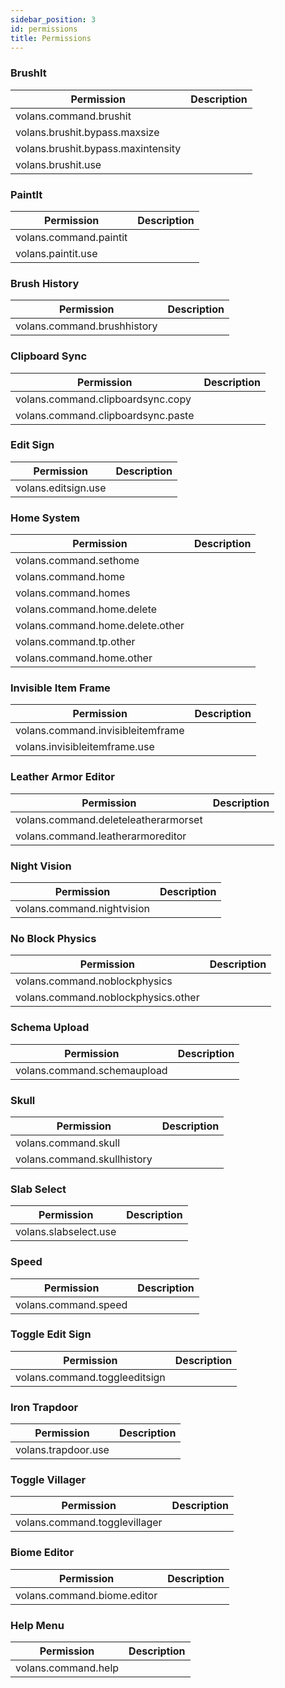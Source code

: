 ```yaml
---
sidebar_position: 3
id: permissions
title: Permissions
---
```


### BrushIt

| Permission                         | Description | 
|------------------------------------|-------------|
| volans.command.brushit             |             |
| volans.brushit.bypass.maxsize      |             |
| volans.brushit.bypass.maxintensity |             |
| volans.brushit.use                 |             |

### PaintIt

| Permission             | Description | 
|------------------------|-------------|
| volans.command.paintit |             |
| volans.paintit.use     |             |

### Brush History

| Permission                  | Description | 
|-----------------------------|-------------|
| volans.command.brushhistory |             |

### Clipboard Sync

| Permission                         | Description | 
|------------------------------------|-------------|
| volans.command.clipboardsync.copy  |             |
| volans.command.clipboardsync.paste |             |

### Edit Sign

| Permission          | Description | 
|---------------------|-------------|
| volans.editsign.use |             |

### Home System

| Permission                       | Description | 
|----------------------------------|-------------|
| volans.command.sethome           |             |
| volans.command.home              |             |
| volans.command.homes             |             |
| volans.command.home.delete       |             |
| volans.command.home.delete.other |             |
| volans.command.tp.other          |             |
| volans.command.home.other        |             |

### Invisible Item Frame

| Permission                        | Description | 
|-----------------------------------|-------------|
| volans.command.invisibleitemframe |             |
| volans.invisibleitemframe.use     |             |

### Leather Armor Editor

| Permission                           | Description | 
|--------------------------------------|-------------|
| volans.command.deleteleatherarmorset |             |
| volans.command.leatherarmoreditor    |             |

### Night Vision

| Permission                 | Description | 
|----------------------------|-------------|
| volans.command.nightvision |             |

### No Block Physics

| Permission                          | Description | 
|-------------------------------------|-------------|
| volans.command.noblockphysics       |             |
| volans.command.noblockphysics.other |             |

### Schema Upload

| Permission                  | Description | 
|-----------------------------|-------------|
| volans.command.schemaupload |             |

### Skull

| Permission                  | Description | 
|-----------------------------|-------------|
| volans.command.skull        |             |
| volans.command.skullhistory |             |

### Slab Select

| Permission            | Description | 
|-----------------------|-------------|
| volans.slabselect.use |             |

### Speed

| Permission           | Description | 
|----------------------|-------------|
| volans.command.speed |             |

### Toggle Edit Sign 

| Permission                    | Description | 
|-------------------------------|-------------|
| volans.command.toggleeditsign |             |

### Iron Trapdoor

| Permission          | Description | 
|---------------------|-------------|
| volans.trapdoor.use |             |

### Toggle Villager

| Permission                    | Description | 
|-------------------------------|-------------|
| volans.command.togglevillager |             |

### Biome Editor

| Permission                  | Description | 
|-----------------------------|-------------|
| volans.command.biome.editor |             |

### Help Menu

| Permission          | Description | 
|---------------------|-------------|
| volans.command.help |             |